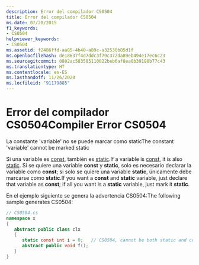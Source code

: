 ```yaml
---
description: Error del compilador CS0504
title: Error del compilador CS0504
ms.date: 07/20/2015
f1_keywords:
- CS0504
helpviewer_keywords:
- CS0504
ms.assetid: f2486ffd-aa85-4b40-a89c-a32530b85d1f
ms.openlocfilehash: de18637f4d7ddc3f79c372da89eb494e17ec6c23
ms.sourcegitcommit: 0802ac583585110022beb6af8ea0b39188b77c43
ms.translationtype: HT
ms.contentlocale: es-ES
ms.lasthandoff: 11/26/2020
ms.locfileid: "91179885"
---
```

# <a name="compiler-error-cs0504"></a><span data-ttu-id="8e611-103">Error del compilador CS0504</span><span class="sxs-lookup"><span data-stu-id="8e611-103">Compiler Error CS0504</span></span>

<span data-ttu-id="8e611-104">La constante 'variable' no se puede marcar como static</span><span class="sxs-lookup"><span data-stu-id="8e611-104">The constant 'variable' cannot be marked static</span></span>  
  
 <span data-ttu-id="8e611-105">Si una variable es [const](../keywords/const.md), también es [static](../keywords/static.md).</span><span class="sxs-lookup"><span data-stu-id="8e611-105">If a variable is [const](../keywords/const.md), it is also [static](../keywords/static.md).</span></span> <span data-ttu-id="8e611-106">Si se quiere una variable **const** y **static**, solo es necesario declarar la variable como **const**; si solo se quiere una variable **static**, únicamente debe marcarse como **static**.</span><span class="sxs-lookup"><span data-stu-id="8e611-106">If you want a **const** and **static** variable, just declare that variable as **const**; if all you want is a **static** variable, just mark it **static**.</span></span>  
  
 <span data-ttu-id="8e611-107">En el ejemplo siguiente se genera la advertencia CS0504:</span><span class="sxs-lookup"><span data-stu-id="8e611-107">The following sample generates CS0504:</span></span>  
  
```csharp  
// CS0504.cs  
namespace x  
{  
   abstract public class clx  
   {  
      static const int i = 0;   // CS0504, cannot be both static and const  
      abstract public void f();  
   }  
}  
```
